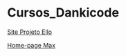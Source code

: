 # Cursos_Dankicode
 
 <a href="https://vmaxbh.github.io/Cursos_DankiCode/Front End_HTML CSS/Módulo2_CSS/Exercício03_HTML_CSS3/home.html" target="_blank">Site Projeto Ello</a>

 <a href="https://vmaxbh.github.io/Cursos_DankiCode/Front End_HTML CSS/Projeto_01_portf_simples/portfólio/index.html" target="_blank">Home-page Max</a>
